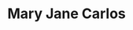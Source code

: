 <div>
  <h1>Mary Jane Carlos</h1>
</div>

<!-- API Backend -->
<!-- Deleted weather forecast controller-->
<!-- Added new API MoneyController-->
<!-- Added additional class library 'Mjc.MoneyConverter.Service' layer for the service application-->
<!-- Added Service and Interface for the processing of API logic-->
<!-- Added Additional Layer for Models -- Mjc.MoneyConverter.Models-->
<!-- Added Added Model to use for the service and interface-->
<!-- Added Constants for the static string arrays, these arrays are used in the The ConvertToWords method likely uses these arrays to construct the appropriate word based on the digits of the input number. -->
<!-- Added endpoint API to handle requests to convert a monetary amount to words asynchronously.-->
<!-- Added asynchronous method in C# that uses a switch expression to convert a number into its word representation.-->
<!-- Added asynchronous method in C# that uses a switch expression to convert a number into its word representation.-->
<!-- Injected the created Interface and Service to the program cs -->


<!-- Front End -->

<!-- Update Angular version from 16 - 17 using this command ==> ng update @angular/core@17 @angular/cli@17 -->
<!-- Update Angular version from 17 - 18 using this command ==> ng update @angular/core@18 @angular/cli@18 -->
<!-- Created a new component by executing this command to the terminal--- 'ng generate component money-input' =====> this will hold the input of the money value -->
<!-- Created a new component by executing this command to the terminal--- 'ng generate component money-converter' =====> this will display the converter word from the entered numeric value -->
<!-- Added app-routing module by executing this command ==> ng generate module app-routing --flat --module=app -->
<!-- Added/imported directives and references to the app.module (ReactiveFormsModule, AppRoutingModule, MoneyConverterComponent, MoneyInputComponent)-->
<!-- Added css styles in money-input and layout form input with submit button, added ng functions in the money-input component-->
<!-- Added shaared angular services by executing command ==> ng generate service moneyconverter-service-->
<!-- Added shared angular interface by executing command ==> ng generate interface money-converter-dto-->
<!-- Added/imported directives and references to the moneyconverter-service.service, declared api url inside file and added class can contain methods to perform various tasks, such as converting an amount to words.-->
<!-- Set money-converter.ts (Injected Angular’s dependency  to get route parameters and the conversion service, subscribes to route parameters,  Manages asynchronous operations with RxJS observables to ensure data is handled -->
